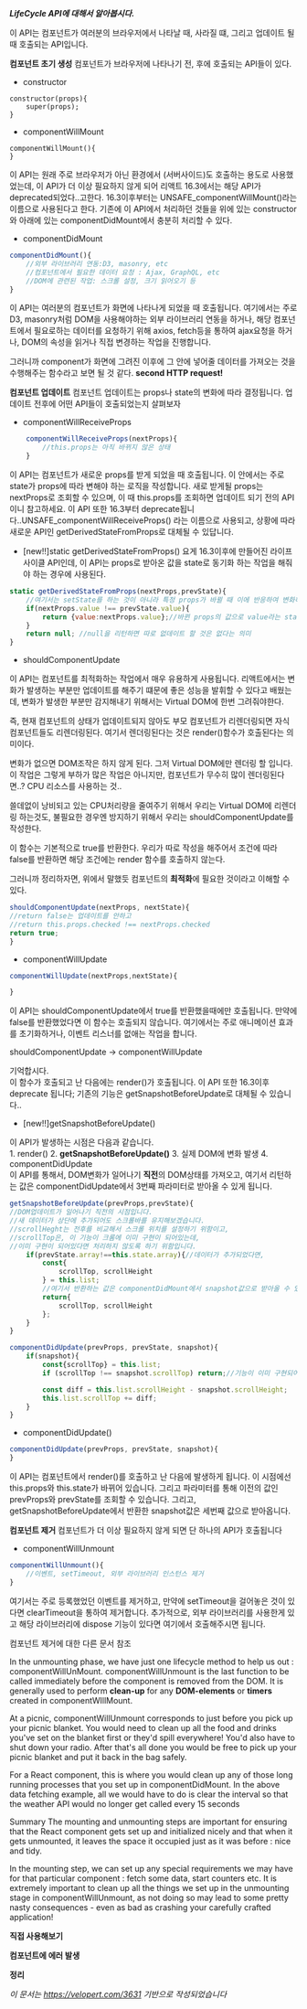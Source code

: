 ***LifeCycle API에 대해서 알아봅시다.***

이 API는 컴포넌트가 여러분의 브라우저에서 나타날 때, 사라질 떄, 그리고 업데이트 될 때 호출되는 API입니다.

**컴포넌트 초기 생성**
컴포넌트가 브라우저에 나타나기 전, 후에 호출되는 API들이 있다.

- constructor
```
constructor(props){
    super(props);
}
```
- componentWillMount
```
componentWillMount(){
}
```
이 API는 원래 주로 브라우저가 아닌 환경에서 (서버사이드)도 호출하는 용도로 사용했었는데, 이 API가 더 이상 필요하지 않게 되어 리액트 16.3에서는 해당 API가 deprecated되었다..고한다. 16.3이후부터는 UNSAFE_componentWillMount()라는 이름으로 사용된다고 한다.
기존에 이 API에서 처리하던 것들을 위에 있는 constructor와 아래에 있는 componentDidMount에서 충분히 처리할 수 있다.
- componentDidMount
```javascript
componentDidMount(){
    //외부 라이브러리 연동:D3, masonry, etc
    //컴포넌트에서 필요한 데이터 요청 : Ajax, GraphQL, etc
    //DOM에 관련된 작업: 스크롤 설정, 크기 읽어오기 등
}
```
이 API는 여러분의 컴포넌트가 화면에 나타나게 되었을 때 호출됩니다. 여기에서는 주로 D3, masonry처럼 DOM을 사용해야하는 외부 라이브러리 연동을 하거나, 해당 컴포넌트에서 필요로하는 데이터를 요청하기 위해 axios, fetch등을 통하여 ajax요청을 하거나, DOM의 속성을 읽거나 직접 변경하는 작업을 진행합니다.

그러니까 component가 화면에 그려진 이후에 그 안에 넣어줄 데이터를 가져오는 것을 수행해주는 함수라고 보면 될 것 같다. **second HTTP request!**



**컴포넌트 업데이트**
컴포넌트 업데이트는 props나 state의 변화에 따라 결정됩니다. 업데이트 전후에 어떤 API들이 호출되었는지 살펴보자

- componentWillReceiveProps
```javascript
    componentWillReceiveProps(nextProps){
        //this.props는 아직 바뀌지 않은 상태
    }
```
이 API는 컴포넌트가 새로운 props를 받게 되었을 때 호출됩니다. 이 안에서는 주로 state가 props에 따라 변해야 하는 로직을 작성합니다. 새로 받게될 props는 nextProps로 조회할 수 있으며, 이 때 this.props를 조회하면 업데이트 되기 전의 API이니 참고하세요. 이 API 또한 16.3부터 deprecate됩니다..UNSAFE_componentWillReceiveProps() 라는 이름으로 사용되고, 상황에 따라 새로운 API인 getDerivedStateFromProps로 대체될 수 있답니다.

- [new!!]static getDerivedStateFromProps()
요게 16.3이후에 만들어진 라이프사이클 API인데, 이 API는 props로 받아온 값을 state로 동기화 하는 작업을 해줘야 하는 경우에 사용된다.
```javascript
static getDerivedStateFromProps(nextProps,prevState){
    //여기서는 setState를 하는 것이 아니라 특정 props가 바뀔 때 이에 반응하여 변화하도록 설정하고 싶은 state값을 리턴하는 형태로 사용됩니다.
    if(nextProps.value !== prevState.value){
        return {value:nextProps.value};//바뀐 props의 값으로 value라는 state값을 변화시킨다
    }
    return null; //null을 리턴하면 따로 없데이트 할 것은 없다는 의미
}
```

- shouldComponentUpdate

이 API는 컴포넌트를 최적화하는 작업에서 매우 유용하게 사용됩니다.
리액트에서는 변화가 발생하는 부분만 업데이트를 해주기 떄문에 좋은 성능을 발휘할 수 있다고 배웠는데, 변화가 발생한 부분만 감지해내기 위해서는 Virtual DOM에 한번 그려줘야한다.

즉, 현재 컴포넌트의 상태가 업데이트되지 않아도 부모 컴포넌트가 리렌더링되면 자식 컴포넌트들도 리렌더링된다. 여기서 렌더링된다는 것은 render()함수가 호출된다는 의미이다.

변화가 없으면 DOM조작은 하지 않게 된다. 그저 Virtual DOM에만 렌더링 할 입니다. 이 작업은 그렇게 부하가 많은 작업은 아니지만, 컴포넌트가 무수히 많이 렌더링된다면..? CPU 리소스를 사용하는 것..

쓸데없이 낭비되고 있는 CPU처리량을 줄여주기 위해서 우리는 Virtual DOM에 리렌더링 하는것도, 불필요한 경우엔 방지하기 위해서 우리는 shouldComponentUpdate를 작성한다.

이 함수는 기본적으로 true를 반환한다. 우리가 따로 작성을 해주어서 조건에 따라 false를 반환하면 해당 조건에는 render 함수를 호출하지 않는다.

그러니까 정리하자면, 위에서 말했듯 컴포넌트의 **최적화**에 필요한 것이라고 이해할 수 있다.

```javascript
shouldComponentUpdate(nextProps, nextState){
//return false는 업데이트를 안하고
//return this.props.checked !== nextProps.checked
return true;
}
```

- componentWillUpdate

```javascript
componentWillUpdate(nextProps,nextState){

}
```
이 API는 shouldComponentUpdate에서 true를 반환했을때에만 호출됩니다. 만약에 false를 반환했었다면 이 함수는 호출되지 않습니다. 여기에서는 주로 애니메이션 효과를 초기화하거나, 이벤트 리스너를 없애는 작업을 합니다.

shouldComponentUpdate -> componentWillUpdate

기억합시다.\
이 함수가 호출되고 난 다음에는 render()가 호출됩니다.
이 API 또한 16.3이후 deprecate 됩니다;
기존의 기능은 getSnapshotBeforeUpdate로 대체될 수 있습니다..

- [new!!]getSnapshotBeforeUpdate()

이 API가 발생하는 시점은 다음과 같습니다.  
    1. render()
    2. **getSnapshotBeforeUpdate()**
    3. 실제 DOM에 변화 발생
    4. componentDidUpdate  
이 API를 통해서, DOM변화가 일어나기 **직전**의 DOM상태를 가져오고, 여기서 리턴하는 값은 componentDidUpdate에서 3번째 파라미터로 받아올 수 있게 됩니다.

```javascript
getSnapshotBeforeUpdate(prevProps,prevState){
//DOM업데이트가 일어나기 직전의 시점입니다.
//새 데이터가 상단에 추가되어도 스크롤바를 유지해보겠습니다.
//scrollHeght는 전후를 비교해서 스크롤 위치를 설정하기 위함이고,
//scrollTop은, 이 기능이 크롬에 이미 구현이 되어있는데,
//이미 구현이 되어있다면 처리하지 않도록 하기 위함입니다.
    if(prevState.array!==this.state.array){//데이터가 추가되었다면,
        const{
            scrollTop, scrollHeight
        } = this.list;
        //여기서 반환하는 값은 componentDidMount에서 snapshot값으로 받아올 수 있습니다
        return{
            scrollTop, scrollHeight
        };
    }
}

componentDidUpdate(prevProps, prevState, snapshot){
    if(snapshot){
        const{scrollTop} = this.list;
        if (scrollTop !== snapshot.scrollTop) return;//기능이 이미 구현되어 있다면 처리하지 않습니다

        const diff = this.list.scrollHeight - snapshot.scrollHeight;
        this.list.scrollTop += diff;
    }
}
```

- componentDidUpdate()
```javascript
componentDidUpdate(prevProps, prevState, snapshot){
}
```
이 API는 컴포넌트에서 render()를 호출하고 난 다음에 발생하게 됩니다. 이 시점에선 this.props와 this.state가 바뀌어 있습니다. 그리고 파라미터를 통해 이전의 값인 prevProps와 prevState를 조회할 수 있습니다. 그리고, getSnapshotBeforeUpdate에서 반환한 snapshot값은 세번째 값으로 받아옵니다.


**컴포넌트 제거**
컴포넌트가 더 이상 필요하지 않게 되면 단 하나의 API가 호출됩니다
- componentWillUnmount

```javascript
componentWillUnmount(){
    //이벤트, setTimeout, 외부 라이브러리 인스턴스 제거
}
```

여기서는 주로 등록했었던 이벤트를 제거하고, 만약에 setTimeout을 걸어놓은 것이 있다면 clearTimeout을 통하여 제거합니다. 추가적으로, 외부 라이브러리를 사용한게 있고 해당 라이브러리에 dispose 기능이 있다면 여기에서 호출해주시면 됩니다.

컴포넌트 제거에 대한 다른 문서 참조

In the unmounting phase, we have just one lifecycle method to help us out : componentWillUnMount. componentWillUnmount is the last function to be called immediately before the component is removed from the DOM. It is generally used to perform **clean-up** for any **DOM-elements** or **timers** created in componentWIllMount.

At a picnic, componentWillUnmount corresponds to just before you pick up your picnic blanket. You would need to clean up all the food and drinks you've set on the blanket first or they'd spill everywhere! You'd also have to shut down your radio. After that's all done you would be free to pick up your picnic blanket and put it back in the bag safely.

For a React component, this is where you would clean up any of those long running processes that you set up in componentDidMount. In the above data fetching example, all we would have to do is clear the interval so that the weather API would no longer get called every 15 seconds

Summary
The mounting and unmounting steps are important for ensuring that the React component gets set up and initialized nicely and that when it gets unmounted, it leaves the space it occupied just as it was before : nice and tidy.

In the mounting step, we can set up any special requirements we may have for that particular component : fetch some data, start counters etc. It is extremely important to clean up all the things we set up in the unmounting stage in componentWillUnmount, as not doing so may lead to some pretty nasty consequences - even as bad as crashing your carefully crafted application!


**직접 사용해보기**

**컴포넌트에 에러 발생**

**정리**

*이 문서는 https://velopert.com/3631 기반으로 작성되었습니다*